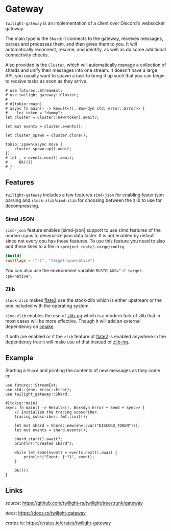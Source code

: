 # Gateway

`twilight-gateway` is an implementation of a client over Discord's websocket
gateway.

The main type is the `Shard`: it connects to the gateway, receives messages,
parses and processes them, and then gives them to you. It will automatically
reconnect, resume, and identify, as well as do some additional connectivity
checks.

Also provided is the `Cluster`, which will automatically manage a collection of
shards and unify their messages into one stream. It doesn't have a large API, you
usually want to spawn a task to bring it up such that you can begin to receive
tasks as soon as they arrive.

```rust,no_run
# use futures::StreamExt;
# use twilight_gateway::Cluster;
#
# #[tokio::main]
# async fn main() -> Result<(), Box<dyn std::error::Error>> {
#    let token = "dummy";
let cluster = Cluster::new(token).await?;

let mut events = cluster.events();

let cluster_spawn = cluster.clone();

tokio::spawn(async move {
    cluster_spawn.up().await;
});
# let _ = events.next().await;
#     Ok(())
# }
```

## Features

`twilight-gateway` includes a few features `simd-json` for enabling faster json
parsing and `stock-zlib`/`simd-zlib` for choosing between the zlib to use for
decompressing.

### Simd JSON

`simd-json` feature enables [simd-json] support to use simd features of the modern cpus
to deserialize json data faster. It is not enabled by default since not every cpu has those features.
To use this feature you need to also add these lines to a file in `<project root>/.cargo/config`
```toml
[build]
rustflags = ["-C", "target-cpu=native"]
```
You can also use the environment variable `RUSTFLAGS="-C target-cpu=native"`.

### Zlib

`stock-zlib` makes [flate2] use the stock-zlib which is either upstream or the
one included with the operating system.

`simd-zlib` enables the use of [zlib-ng] which is a modern fork of zlib that in
most cases will be more effective. Though it will add an externel dependency on
[cmake].

If both are enabled or if the `zlib` feature of [flate2] is enabled anywhere in
the dependency tree it will make use of that instead of [zlib-ng].

## Example

Starting a `Shard` and printing the contents of new messages as they come in:

```rust,no_run
use futures::StreamExt;
use std::{env, error::Error};
use twilight_gateway::Shard;

#[tokio::main]
async fn main() -> Result<(), Box<dyn Error + Send + Sync>> {
    // Initialize the tracing subscriber.
    tracing_subscriber::fmt::init();

    let mut shard = Shard::new(env::var("DISCORD_TOKEN")?);
    let mut events = shard.events();

    shard.start().await?;
    println!("Created shard");

    while let Some(event) = events.next().await {
        println!("Event: {:?}", event);
    }

    Ok(())
}
```

## Links

*source*: <https://github.com/twilight-rs/twilight/tree/trunk/gateway>

*docs*: <https://docs.rs/twilight-gateway>

*crates.io*: <https://crates.io/crates/twilight-gateway>

[img:shard]: ./section_3_shard.png
[cmake]: https://cmake.org/
[flate2]: https://github.com/alexcrichton/flate2-rs
[zlib-ng]: https://github.com/zlib-ng/zlib-ng
